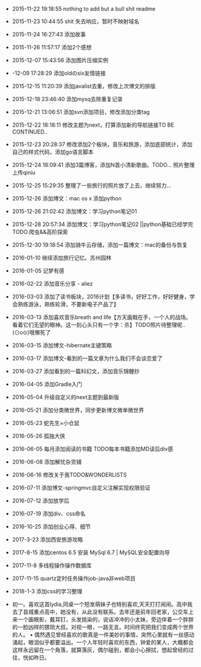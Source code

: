 
- 2015-11-22 19:18:55 nothing to add but a bull shit readme

- 2015-11-23 10:44:55 shit 失去响应，暂时不映射域名

- 2015-11-24 16:27:43 添加故事

- 2015-11-26 11:57:17 添加2个感想

- 2015-12-07 15:43:56 添加图片压缩实例

- -12-09 17:28:29 添加oldのsix友情链接

- 2015-12-15 11:20:39 添加javalist去重，修改上次博文的排版

- 2015-12-18 23:46:40 添加mysq去除重复记录

- 2015-12-21 13:06:51 添加svn添加项目，修改添加分类tag

- 2015-12-22 18:18:11 修改主题为next，打算添加新的导航链接TO BE CONTINUED..

- 2015-12-23 20:28:37 修改添加2个板块，音乐和旅游，添加底部统计，添加自己的样式代码，添加go语言脚本

- 2015-12-24 18:09:41 添加3篇博客，添加N首小清新歌曲。TODO... 照片整理上传qiniu

- 2015-12-25 15:29:35 整理了一些旅行的照片放了上去，继续努力...

- 2015-12-26 添加博文：mac os x 添加python

- 2015-12-26 21:02:42 添加博文：学习python笔记01

- 2015-12-28 20:57:34 添加博文：学习python笔记02 ||python基础已经学完 TODO.爬虫&&高阶探索

- 2015-12-30 19:18:54 添加骑牛云存储，添加一篇博文：mac的备份与恢复

- 2016-01-10 继续添加旅行记忆。苏州园林
	  
- 2016-01-05 记梦有感

- 2016-02-22 添加音乐分享 - aliez

- 2016-03-03 添加了读书板块，2016计划【多读书，好好工作，好好健身，学会熟练游泳，熟练轮滑，不要新电子产品了】

- 2016-03-13 添加喜欢音乐breath and life【方天画戟在手，一个人的战场。看着它们无望的眼神。这一刻心头只有一个字：杀】TODO照片待整理呢..(⊙o⊙)哦懒死了

- 2016-03-15 添加博文-hibernate主键策略  

- 2016-03-17 添加博文-看到的一篇文章为什么我们不会谈恋爱了

- 2016-03-27 添加看到的一篇科幻文，添加音乐锦鲤抄

- 2016-04-05 添加Gradle入门

- 2016-05-04 升级自定义的next主题到最新版     

- 2016-05-21 添加分类微世界，同步更新博文微单微世界

- 2016-05-23 蛇先生×小仓鼠

- 2016-05-26 孤独大侠 

- 2016-06-05 每月添加阅读的书籍 TODO每本书籍添加MD读后div感

- 2016-06-08 添加解忧杂货铺

- 2016-06-16 修改关于我TODO&WONDERLISTS

- 2016-07-11 添加博文-springmvc自定义注解实现权限验证

- 2016-07-12 添加放学后

- 2016-07-19 添加div、css命名

- 2016-10-25 添加创业心得、细节

- 2017-3-23  添加西安旅游攻略

- 2017-8-15  添加centos 6.5 安装 MySql 6.7 | MySQL安全配置向导

- 2017-11-8  多线程操作操作数据库

- 2017-11-15  quartz定时任务操作job-java非web项目

- 2018-1-3  添加css的学习整理
- 初一。喜欢这首lydia,同桌一个短发萌妹子也特别喜欢,天天打打闹闹。高中我去了县城重点高中，她没有，从此没有联系。去年还是前年回老家，公交车上来一个画眼影，戴耳钉，头发挑染的，说话冲冲的小太妹，旁边伴着一个胖胖的一脸凶样的猥琐大叔。对视一眼，一路无言。时间终究把我们变成两个世界的人。 • 偶然遇见曾经喜欢的歌真是一件美妙的事情，突然心里就有一丝感动涌起，眼泪似乎都要溢出。一个人年轻时喜欢的东西，钟爱的某人，大概都会这样永远留在一个角落，就算落灰，偶尔碰到，都会小心擦拭，想起曾经的过往，恍如昨日。